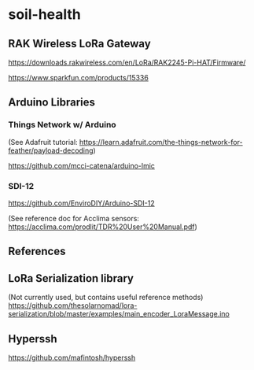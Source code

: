# soil-health


## RAK Wireless LoRa Gateway

https://downloads.rakwireless.com/en/LoRa/RAK2245-Pi-HAT/Firmware/

https://www.sparkfun.com/products/15336

## Arduino Libraries

### Things Network w/ Arduino

(See Adafruit tutorial: https://learn.adafruit.com/the-things-network-for-feather/payload-decoding)

https://github.com/mcci-catena/arduino-lmic

### SDI-12

https://github.com/EnviroDIY/Arduino-SDI-12

(See reference doc for Acclima sensors: https://acclima.com/prodlit/TDR%20User%20Manual.pdf)

## References

## LoRa Serialization library

(Not currently used, but contains useful reference methods)
https://github.com/thesolarnomad/lora-serialization/blob/master/examples/main_encoder_LoraMessage.ino

## Hyperssh

https://github.com/mafintosh/hyperssh

